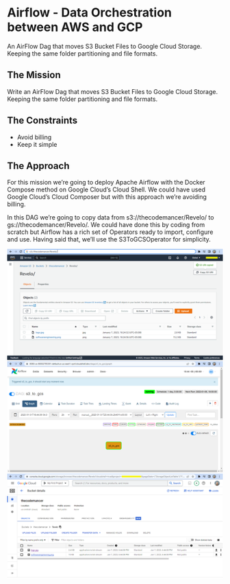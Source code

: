 # Airflow - Data Orchestration between AWS and GCP
An AirFlow Dag that moves S3 Bucket Files to Google Cloud Storage. Keeping the same folder partitioning and file formats.

## The Mission

Write an AirFlow Dag that moves S3 Bucket Files to Google Cloud Storage. Keeping the same folder partitioning and file formats.

## The Constraints

- Avoid billing
- Keep it simple

## The Approach

For this mission we’re going to deploy Apache Airflow with the Docker Compose method on Google Cloud’s Cloud Shell. We could have used Google Cloud’s Cloud Composer but with this approach we’re avoiding billing.

In this DAG we’re going to copy data from s3://thecodemancer/Revelo/ to gs://thecodemancer/Revelo/. We could have done this by coding from scratch but Airflow has a rich set of Operators ready to import, configure and use. Having said that, we’ll use the S3ToGCSOperator for simplicity.


<img src="https://github.com/thecodemancer/Airflow-Data-Orchestration-between-AWS-and-GCP/blob/f08d8fbdcb6488f736b17dfc9534ef4370c0175f/images/airflow3.png" />

<img src="https://github.com/thecodemancer/Airflow-Data-Orchestration-between-AWS-and-GCP/blob/f08d8fbdcb6488f736b17dfc9534ef4370c0175f/images/airflow8.png" />

<img src="https://github.com/thecodemancer/Airflow-Data-Orchestration-between-AWS-and-GCP/blob/f08d8fbdcb6488f736b17dfc9534ef4370c0175f/images/airflow10.png" />
